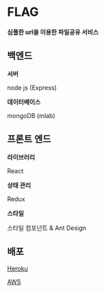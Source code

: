 # FLAG

**심플한 url을 이용한 파일공유 서비스**

## 백엔드

**서버**

node js (Express)

**데이터베이스**

mongoDB (mlab) 

## 프론트 엔드

**라이브러리**

React

**상태 관리**

Redux

**스타일**

스타일 컴포넌트 & Ant Design

## 배포

[Heroku](flag1.herokuapp.com)

[AWS](flag1.tk)